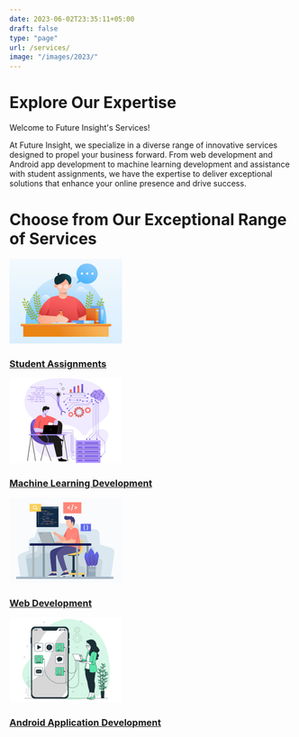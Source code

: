 ```yaml
---
date: 2023-06-02T23:35:11+05:00
draft: false
type: "page"
url: /services/
image: "/images/2023/"
---
```

<!-- importing CSS File -->
<link rel="stylesheet" href="/css/author-page.css">
<script defer src="/js/redirect.js"></script>

<h1>Explore Our Expertise</h1>
<p>Welcome to Future Insight's Services!</p>
<p>

At Future Insight, we specialize in a diverse range of innovative services designed to propel your business forward. From web development and Android app development to machine learning development and assistance with student assignments, we have the expertise to deliver exceptional solutions that enhance your online presence and drive success.
</p>

<h1>Choose from Our Exceptional Range of Services</h1>

<div class="card-container">
  <div class="card" onclick="redirectToURL('/services/assignment/')">
    <a href="" target="_blank" rel="noopener noreferrer">
      <img src="/images/2023/pages/services/service-page/assignment.png" alt="Student Assignment">
      <div class="card-content">
        <h3>Student Assignments</h3>
      </div>
    </a>
  </div>
  <div class="card" onclick="redirectToURL('/services/MachineLearning/')">
    <a href="" target="_blank" rel="noopener noreferrer">
      <img src="/images/2023/pages/services/service-page/ml.png" alt="ML">
      <div class="card-content">
        <h3>Machine Learning Development</h3>
      </div>
    </a>
  </div>
  <div class="card" onclick="redirectToURL('/services/web-development/')">
    <a href="" target="_blank" rel="noopener noreferrer">
      <img src="/images/2023/pages/services/service-page/web.png" alt="WEB">
      <div class="card-content">
        <h3>Web Development</h3>
      </div>
    </a>
  </div>
  <div class="card" onclick="redirectToURL('/services/application-development/')">
    <a href="" target="_blank" rel="noopener noreferrer">
      <img src="/images/2023/pages/services/service-page/and.png" alt="ANDROID">
      <div class="card-content">
        <h3>Android Application Development</h3>
      </div>
    </a>
  </div>
</div>

